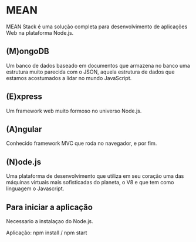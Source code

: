# MEAN

MEAN Stack é uma solução completa para desenvolvimento de aplicações Web na plataforma Node.js.
## (M)ongoDB
Um banco de dados baseado em documentos que armazena no banco uma estrutura muito parecida com o JSON, aquela estrutura de dados que estamos acostumados a lidar no mundo JavaScript.
## (E)xpress
Um framework web muito formoso no universo Node.js. 
## (A)ngular
Conhecido framework MVC que roda no navegador, e por fim.
## (N)ode.js
Uma plataforma de desenvolvimento que utiliza em seu coração uma das máquinas virtuais mais sofisticadas do planeta, o V8 e que tem como linguagem o Javascript.


## Para iniciar a aplicação

Necessario a instalaçao do Node.js.

Aplicação:
npm install / 
npm start


